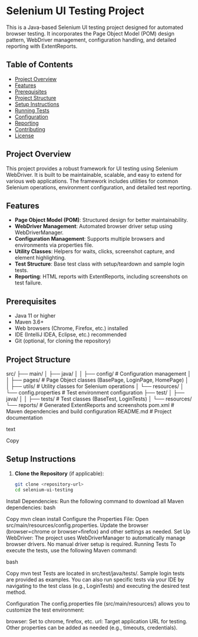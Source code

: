 # Selenium UI Testing Project

This is a Java-based Selenium UI testing project designed for automated browser testing. It incorporates the Page Object Model (POM) design pattern, WebDriver management, configuration handling, and detailed reporting with ExtentReports.

## Table of Contents
- [Project Overview](#project-overview)
- [Features](#features)
- [Prerequisites](#prerequisites)
- [Project Structure](#project-structure)
- [Setup Instructions](#setup-instructions)
- [Running Tests](#running-tests)
- [Configuration](#configuration)
- [Reporting](#reporting)
- [Contributing](#contributing)
- [License](#license)

## Project Overview
This project provides a robust framework for UI testing using Selenium WebDriver. It is built to be maintainable, scalable, and easy to extend for various web applications. The framework includes utilities for common Selenium operations, environment configuration, and detailed test reporting.

## Features
- **Page Object Model (POM)**: Structured design for better maintainability.
- **WebDriver Management**: Automated browser driver setup using WebDriverManager.
- **Configuration Management**: Supports multiple browsers and environments via properties file.
- **Utility Classes**: Helpers for waits, clicks, screenshot capture, and element highlighting.
- **Test Structure**: Base test class with setup/teardown and sample login tests.
- **Reporting**: HTML reports with ExtentReports, including screenshots on test failure.

## Prerequisites
- Java 11 or higher
- Maven 3.6+
- Web browsers (Chrome, Firefox, etc.) installed
- IDE (IntelliJ IDEA, Eclipse, etc.) recommended
- Git (optional, for cloning the repository)

## Project Structure
src/
├── main/
│   ├── java/
│   │   ├── config/               # Configuration management
│   │   ├── pages/                # Page Object classes (BasePage, LoginPage, HomePage)
│   │   ├── utils/                # Utility classes for Selenium operations
│   └── resources/
│       └── config.properties     # Test environment configuration
├── test/
│   ├── java/
│   │   ├── tests/                # Test classes (BaseTest, LoginTests)
│   └── resources/
└── reports/                      # Generated ExtentReports and screenshots
pom.xml                           # Maven dependencies and build configuration
README.md                         # Project documentation

text

Copy

## Setup Instructions
1. **Clone the Repository** (if applicable):
   ```bash
   git clone <repository-url>
   cd selenium-ui-testing
Install Dependencies: Run the following command to download all Maven dependencies:
bash

Copy
mvn clean install
Configure the Properties File:
Open src/main/resources/config.properties.
Update the browser (browser=chrome or browser=firefox) and other settings as needed.
Set Up WebDriver:
The project uses WebDriverManager to automatically manage browser drivers. No manual driver setup is required.
Running Tests
To execute the tests, use the following Maven command:

bash

Copy
mvn test
Tests are located in src/test/java/tests/.
Sample login tests are provided as examples.
You can also run specific tests via your IDE by navigating to the test class (e.g., LoginTests) and executing the desired test method.

Configuration
The config.properties file (src/main/resources/) allows you to customize the test environment:

browser: Set to chrome, firefox, etc.
url: Target application URL for testing.
Other properties can be added as needed (e.g., timeouts, credentials).

